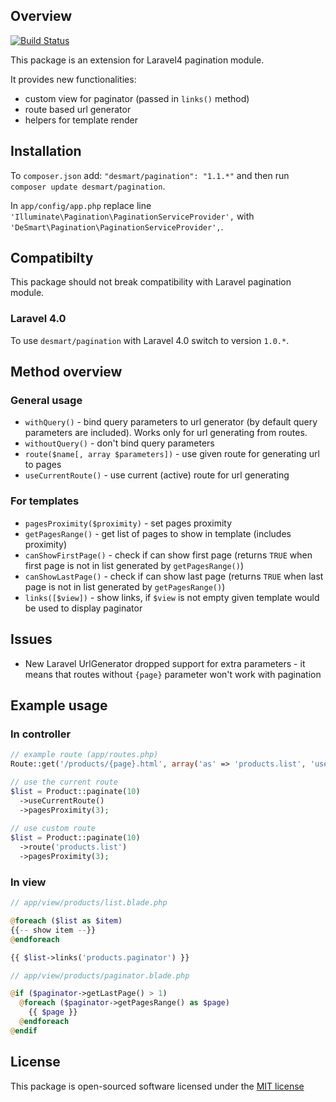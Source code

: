 ## Overview

[![Build Status](https://api.travis-ci.org/DeSmart/pagination.png)](https://travis-ci.org/DeSmart/pagination)

This package is an extension for Laravel4 pagination module.

It provides new functionalities:

* custom view for paginator (passed in `links()` method)
* route based url generator
* helpers for template render

## Installation

To `composer.json` add: `"desmart/pagination": "1.1.*"` and then run `composer update desmart/pagination`.

In `app/config/app.php` replace line `'Illuminate\Pagination\PaginationServiceProvider',` with `'DeSmart\Pagination\PaginationServiceProvider',`.

## Compatibilty

This package should not break compatibility with Laravel pagination module.

### Laravel 4.0

To use `desmart/pagination` with Laravel 4.0 switch to version `1.0.*`.

## Method overview

### General usage
* `withQuery()` - bind query parameters to url generator (by default query parameters are included). Works only for url generating from routes.
* `withoutQuery()` - don't bind query parameters
* `route($name[, array $parameters])` - use given route for generating url to pages
* `useCurrentRoute()` - use current (active) route for url generating

### For templates
* `pagesProximity($proximity)` - set pages proximity
* `getPagesRange()` - get list of pages to show in template (includes proximity)
* `canShowFirstPage()` - check if can show first page (returns `TRUE` when first page is not in list generated by `getPagesRange()`)
* `canShowLastPage()` - check if can show last page (returns `TRUE` when last page is not in list generated by `getPagesRange()`)
* `links([$view])` - show links, if `$view` is not empty given template would be used to display paginator

## Issues

* New Laravel UrlGenerator dropped support for extra parameters - it means that routes without `{page}` parameter won't work with pagination

## Example usage

### In controller

```php
// example route (app/routes.php)
Route::get('/products/{page}.html', array('as' => 'products.list', 'uses' => ''));

// use the current route
$list = Product::paginate(10)
  ->useCurrentRoute()
  ->pagesProximity(3);
  
// use custom route
$list = Product::paginate(10)
  ->route('products.list')
  ->pagesProximity(3);
```

### In view
```php
// app/view/products/list.blade.php

@foreach ($list as $item)
{{-- show item --}}
@endforeach

{{ $list->links('products.paginator') }}

// app/view/products/paginator.blade.php

@if ($paginator->getLastPage() > 1)
  @foreach ($paginator->getPagesRange() as $page)
    {{ $page }}
  @endforeach
@endif
```

## License

This package is open-sourced software licensed under the [MIT license](http://opensource.org/licenses/MIT)
